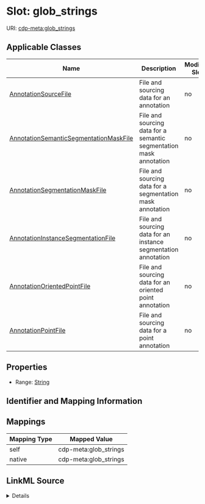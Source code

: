 

# Slot: glob_strings

URI: [cdp-meta:glob_strings](metadataglob_strings)



<!-- no inheritance hierarchy -->





## Applicable Classes

| Name | Description | Modifies Slot |
| --- | --- | --- |
| [AnnotationSourceFile](AnnotationSourceFile.md) | File and sourcing data for an annotation |  no  |
| [AnnotationSemanticSegmentationMaskFile](AnnotationSemanticSegmentationMaskFile.md) | File and sourcing data for a semantic segmentation mask annotation |  no  |
| [AnnotationSegmentationMaskFile](AnnotationSegmentationMaskFile.md) | File and sourcing data for a segmentation mask annotation |  no  |
| [AnnotationInstanceSegmentationFile](AnnotationInstanceSegmentationFile.md) | File and sourcing data for an instance segmentation annotation |  no  |
| [AnnotationOrientedPointFile](AnnotationOrientedPointFile.md) | File and sourcing data for an oriented point annotation |  no  |
| [AnnotationPointFile](AnnotationPointFile.md) | File and sourcing data for a point annotation |  no  |







## Properties

* Range: [String](String.md)





## Identifier and Mapping Information








## Mappings

| Mapping Type | Mapped Value |
| ---  | ---  |
| self | cdp-meta:glob_strings |
| native | cdp-meta:glob_strings |




## LinkML Source

<details>
```yaml
name: glob_strings
alias: glob_strings
domain_of:
- AnnotationSourceFile
- AnnotationOrientedPointFile
- AnnotationInstanceSegmentationFile
- AnnotationPointFile
- AnnotationSegmentationMaskFile
- AnnotationSemanticSegmentationMaskFile
range: string

```
</details>
